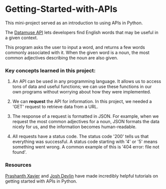 # Getting-Started-with-APIs

This mini-project served as an introduction to using APIs in Python. 

The [Datamuse API](https://www.datamuse.com/api/) lets developers find English words that may be useful in a given context.

This program asks the user to input a word, and returns a few words commonly associated with it.
When the given word is a noun, the most common adjectives describing the noun are also given. 

### Key concepts learned in this project:

1. An API can be used in any programming language. It allows us to access tons of data and useful functions; we can use these functions in our own programs without worrying about how they were implemented. 

2. We can **request** the API for information. In this project, we needed a 'GET' request to retrieve data from a URL. 

3. The response of a request is formatted in JSON. For example, when we request the most common adjectives for a noun, JSON formats the data nicely for us, and the information becomes human-readable. 

4. All requests have a status code. The status code '200' tells us that everything was successful. A status code starting with '4' or '5' means something went wrong. A common example of this is '404 error: file not found'. 

### Resources
[Prashanth Xavier](https://medium.com/quick-code/absolute-beginners-guide-to-slaying-apis-using-python-7b380dc82236) and [Josh Devlin](https://www.dataquest.io/blog/python-api-tutorial/) have made incredibly helpful tutorials on getting started with APIs in Python. 
